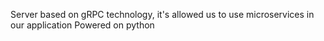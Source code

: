 Server based on gRPC technology, it's allowed us to use microservices in our application
Powered on python